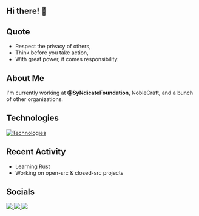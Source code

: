 ## Hi there! 👋

## Quote
- Respect the privacy of others,
- Think before you take action,
- With great power, it comes responsibility.

## About Me

I'm currently working at **@SyNdicateFoundation**, NobleCraft, and a bunch of other organizations.

## Technologies

[![Technologies](https://skillicons.dev/icons?i=c,cpp,rust,go,java,arduino,html,css,tailwind,linux,mysql,github,git&perline=8)](https://skillicons.dev)

## Recent Activity

- Learning Rust
- Working on open-src & closed-src projects

## Socials
<a href="https://SyNdicateFoundation.ir" target="_blank">
  <img src="https://img.shields.io/badge/Website-SyNdicateFoundation.ir-grey"/>
</a>
<a href="https://t.me/SyNdicateFoundation_IR" target="_blank">
  <img src="https://img.shields.io/badge/Telegram-SyNdicateFoundation_ir-grey"/>
</a>
<a>
  <img src="https://img.shields.io/badge/Discord-@Mnrchey-grey"/>
</a>

